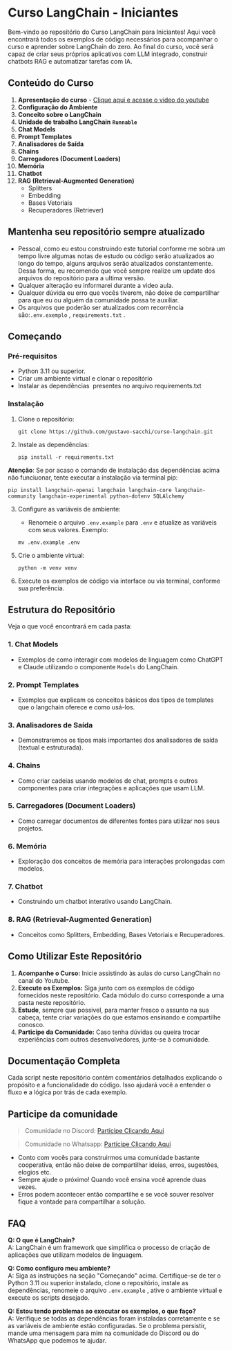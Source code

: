 # Curso LangChain - Iniciantes

Bem-vindo ao repositório do Curso LangChain para Iniciantes! Aqui você encontrará todos os exemplos de código necessários para acompanhar o curso e aprender sobre LangChain do zero. Ao final do curso, você será capaz de criar seus próprios aplicativos com LLM integrado, construir chatbots RAG e automatizar tarefas com IA.

## Conteúdo do Curso

1. **Apresentação do curso** - [Clique aqui e acesse o video do youtube](https://youtu.be/mAa9lnK3HQw)
2. **Configuração do Ambiente**
3. **Conceito sobre o LangChain**
4. **Unidade de trabalho LangChain** **`Runnable`**
5. **Chat Models**
6. **Prompt Templates**
7. **Analisadores de Saída**
8. **Chains**
9. **Carregadores (Document Loaders)**
10. **Memória**
11. **Chatbot**
12. **RAG (Retrieval-Augmented Generation)**
    - Splitters
    - Embedding
    - Bases Vetoriais
    - Recuperadores (Retriever)

## Mantenha seu repositório sempre atualizado
- Pessoal, como eu estou construindo este tutorial conforme me sobra um tempo livre algumas notas de estudo ou código serão atualizados ao longo do tempo, alguns arquivos serão atualizados constantemente. Dessa forma, eu recomendo que você sempre realize um update dos arquivos do repositório para a ultima versão.
- Qualquer alteração eu informarei durante a video aula.
- Qualquer dúvida eu erro que vocês tiverem, não deixe de compartilhar para que eu ou alguém da comunidade possa te auxiliar.
- Os arquivos que poderão ser atualizados com recorrência são:`.env.exemplo` , `requirements.txt` .

## Começando

### Pré-requisitos

- Python  3.11 ou superior.
- Criar um ambiente virtual e clonar o repositório
- Instalar as dependências  presentes no arquivo requirements.txt

### Instalação

1. Clone o repositório:

   ```
   git clone https://github.com/gustavo-sacchi/curso-langchain.git
   ```

2. Instale as dependências:

   ```
   pip install -r requirements.txt
   ```
**Atenção**: Se por acaso o comando de instalação das dependências acima não funciuonar, tente executar a instalação via terminal pip:

``` 
pip install langchain-openai langchain langchain-core langchain-community langchain-experimental python-dotenv SQLAlchemy
```
    

3. Configure as variáveis de ambiente:

   - Renomeie o arquivo `.env.example` para `.env` e atualize as variáveis com seus valores. Exemplo:

   ```
   mv .env.example .env
   ```

5) Crie o ambiente virtual: 

    ```
    python -m venv venv
    ```

6) Execute os exemplos de código via interface ou via terminal, conforme sua preferência.

## Estrutura do Repositório

Veja o que você encontrará em cada pasta:

### 1. Chat Models

- Exemplos de como interagir com modelos de linguagem como ChatGPT e Claude utilizando o componente `Models` do LangChain.

### 2. Prompt Templates

- Exemplos que explicam os conceitos básicos dos tipos de templates que o langchain oferece e como usá-los.

### 3. Analisadores de Saída

- Demonstraremos os tipos mais importantes dos analisadores de saída (textual e estruturada).

### 4. Chains

- Como criar cadeias usando modelos de chat, prompts e outros componentes para criar integrações e aplicações que usam LLM.

### 5. Carregadores (Document Loaders)

- Como carregar documentos de diferentes fontes para utilizar nos seus projetos.

### 6. Memória

- Exploração dos conceitos de memória para interações prolongadas com modelos.

### 7. Chatbot

- Construindo um chatbot interativo usando LangChain.

### 8. RAG (Retrieval-Augmented Generation)

- Conceitos como Splitters, Embedding, Bases Vetoriais e Recuperadores.

## Como Utilizar Este Repositório

1. **Acompanhe o Curso:** Inicie assistindo às aulas do curso LangChain no canal do Youtube.
2. **Execute os Exemplos:** Siga junto com os exemplos de código fornecidos neste repositório. Cada módulo do curso corresponde a uma pasta neste repositório.
3. **Estude**, sempre que possivel, para manter fresco o assunto na sua cabeça, tente criar variações do que estamos ensinando e compartilhe conosco.
4. **Participe da Comunidade:** Caso tenha dúvidas ou queira trocar experiências com outros desenvolvedores, junte-se à comunidade.

## Documentação Completa

Cada script neste repositório contém comentários detalhados explicando o propósito e a funcionalidade do código. Isso ajudará você a entender o fluxo e a lógica por trás de cada exemplo.

## Participe da comunidade

> Comunidade no Discord: [Participe Clicando Aqui](https://discord.gg/MuastgR4m4)

> Comunidade no Whatsapp: [Participe Clicando Aqui](https://chat.whatsapp.com/Fj7dzuUx4TNJBPmNrBkolO)

- Conto com vocês para construirmos uma comunidade bastante cooperativa, então não deixe de compartilhar ideias, erros, sugestões, elogios etc.
- Sempre ajude o próximo! Quando você ensina você aprende duas vezes.
- Erros podem acontecer então compartilhe e se você souver resolver fique a vontade para compartilhar a solução.


## FAQ

**Q: O que é LangChain?**\
A: LangChain é um framework que simplifica o processo de criação de aplicações que utilizam modelos de linguagem.

**Q: Como configuro meu ambiente?**\
A: Siga as instruções na seção "Começando" acima. Certifique-se de ter o Python  3.11 ou superior instalado, clone o repositório, instale as dependências, renomeie o arquivo `.env.example` , ative o ambiente virtual e execute os scripts desejado.

**Q: Estou tendo problemas ao executar os exemplos, o que faço?**\
A: Verifique se todas as dependências foram instaladas corretamente e se as variáveis de ambiente estão configuradas. Se o problema persistir, mande uma mensagem para mim na comunidade do Discord ou do WhatsApp que podemos te ajudar.

